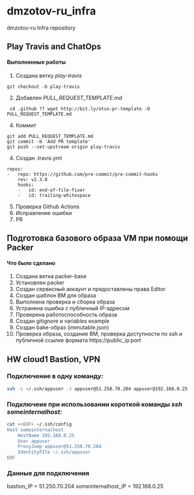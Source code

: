 # dmzotov-ru_infra
dmzotov-ru Infra repository

## Play Travis and ChatOps

#### Выполненные работы

1. Создана ветку *play-travis*
```
git checkout -b play-travis
```
2.  Добавлен *PULL_REQUEST_TEMPLATE.md*
```
 cd .github ?? wget http://bit.ly/otus-pr-template -O PULL_REQUEST_TEMPLATE.md
```
4. Коммит
```
git add PULL_REQUEST_TEMPLATE.md
git commit -m 'Add PR template'
git push --set-upstream origin play-travis
```
4. Создан .travis.yml
```
repos:
-   repo: https://github.com/pre-commit/pre-commit-hooks
    rev: v2.3.0
    hooks:
    -   id: end-of-file-fixer
    -   id: trailing-whitespace
```
5. Проверка Github Actions
6. Исправление ошибки
7. PR


## Подготовка базового образа VM при помощи Packer
#### Что было сделано
1. Создана ветка packer-base
2. Установлен packer
3. Создан сервисный аккаунт и предоставлены права Editor
4. Создан шаблон ВМ для образа
5. Выполнена проверка и сборка образа
6. Устранена ошибка с публичный IP-адресом
7. Проверена работоспособность образа
8. Создан gitignore и variables example
9. Создан bake-образ (immutable.json)
10. Проверка образа, создание ВМ, проверка доступности по ssh и публичной ссылке формата https://public_ip:port


## HW cloud1 Bastion, VPN

###  Подключение в одну команду:
```bash
ssh -i ~/.ssh/appuser -J appuser@51.250.70.204 appuser@192.168.0.25
```

### Подключеие при использовании короткой команды _ssh someinternalhost:_
```bash
cat <<EOF> ~/.ssh/config
Host someinternalhost
    HostName 192.168.0.25
    User appuser
    ProxyJump appuser@51.250.70.204
    IdentityFIle ~/.ssh/appuser
EOF
```

### Данные для подключения
bastion_IP = 51.250.70.204
someinternalhost_IP = 192.168.0.25
